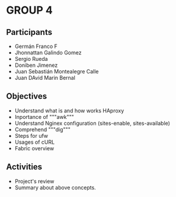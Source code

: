 # GROUP 4

## Participants

* Germán Franco F
* Jhonnattan Galindo Gomez
* Sergio Rueda
* Doniben Jimenez
* Juan Sebastián Montealegre Calle
* Juan DAvid Marin Bernal

## Objectives

* Understand what is and how works HAproxy
* Inportance of """awk"""
* Understand Nginex configuration (sites-enable, sites-available)
* Comprehend """dig"""
* Steps for ufw
* Usages of cURL
* Fabric overview

## Activities

* Project's review
* Summary about above concepts. 